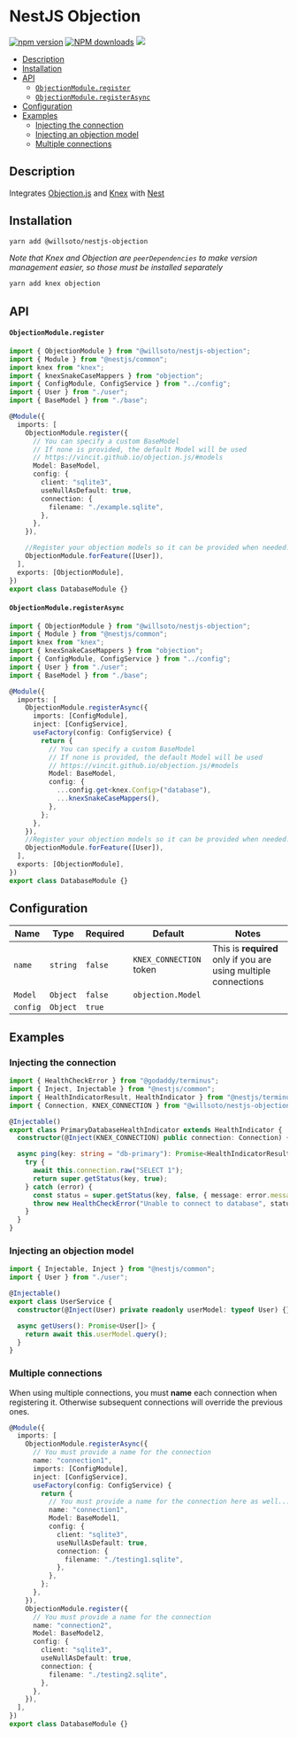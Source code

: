 # NestJS Objection

[![npm version](https://badge.fury.io/js/%40willsoto%2Fnestjs-objection.svg)](https://badge.fury.io/js/%40willsoto%2Fnestjs-objection)
[![NPM downloads](https://img.shields.io/npm/dt/@willsoto/nestjs-objection.svg)](https://www.npmjs.com/package/@willsoto/nestjs-objection)
![](https://github.com/willsoto/nestjs-objection/workflows/tests/badge.svg)

<!-- prettier-ignore-start -->

<!-- toc -->

- [Description](#description)
- [Installation](#installation)
- [API](#api)
    + [`ObjectionModule.register`](#objectionmoduleregister)
    + [`ObjectionModule.registerAsync`](#objectionmoduleregisterasync)
- [Configuration](#configuration)
- [Examples](#examples)
  * [Injecting the connection](#injecting-the-connection)
  * [Injecting an objection model](#injecting-an-objection-model)
  * [Multiple connections](#multiple-connections)

<!-- tocstop -->

<!-- prettier-ignore-end -->

## Description

Integrates [Objection.js](https://vincit.github.io/objection.js/) and [Knex](https://knexjs.org/) with [Nest](https://nestjs.com/)

## Installation

```bash
yarn add @willsoto/nestjs-objection
```

_Note that Knex and Objection are `peerDependencies` to make version management easier, so those must be installed separately_

```bash
yarn add knex objection
```

## API

#### `ObjectionModule.register`

```typescript
import { ObjectionModule } from "@willsoto/nestjs-objection";
import { Module } from "@nestjs/common";
import knex from "knex";
import { knexSnakeCaseMappers } from "objection";
import { ConfigModule, ConfigService } from "../config";
import { User } from "./user";
import { BaseModel } from "./base";

@Module({
  imports: [
    ObjectionModule.register({
      // You can specify a custom BaseModel
      // If none is provided, the default Model will be used
      // https://vincit.github.io/objection.js/#models
      Model: BaseModel,
      config: {
        client: "sqlite3",
        useNullAsDefault: true,
        connection: {
          filename: "./example.sqlite",
        },
      },
    }),

    //Register your objection models so it can be provided when needed.
    ObjectionModule.forFeature([User]),
  ],
  exports: [ObjectionModule],
})
export class DatabaseModule {}
```

#### `ObjectionModule.registerAsync`

```typescript
import { ObjectionModule } from "@willsoto/nestjs-objection";
import { Module } from "@nestjs/common";
import knex from "knex";
import { knexSnakeCaseMappers } from "objection";
import { ConfigModule, ConfigService } from "../config";
import { User } from "./user";
import { BaseModel } from "./base";

@Module({
  imports: [
    ObjectionModule.registerAsync({
      imports: [ConfigModule],
      inject: [ConfigService],
      useFactory(config: ConfigService) {
        return {
          // You can specify a custom BaseModel
          // If none is provided, the default Model will be used
          // https://vincit.github.io/objection.js/#models
          Model: BaseModel,
          config: {
            ...config.get<knex.Config>("database"),
            ...knexSnakeCaseMappers(),
          },
        };
      },
    }),
    //Register your objection models so it can be provided when needed.
    ObjectionModule.forFeature([User]),
  ],
  exports: [ObjectionModule],
})
export class DatabaseModule {}
```

## Configuration

| Name     | Type     | Required | Default                 | Notes                                                           |
| -------- | -------- | -------- | ----------------------- | --------------------------------------------------------------- |
| `name`   | `string` | `false`  | `KNEX_CONNECTION` token | This is **required** only if you are using multiple connections |
| `Model`  | `Object` | `false`  | `objection.Model`       |                                                                 |
| `config` | `Object` | `true`   |                         |                                                                 |

## Examples

### Injecting the connection

```ts
import { HealthCheckError } from "@godaddy/terminus";
import { Inject, Injectable } from "@nestjs/common";
import { HealthIndicatorResult, HealthIndicator } from "@nestjs/terminus";
import { Connection, KNEX_CONNECTION } from "@willsoto/nestjs-objection";

@Injectable()
export class PrimaryDatabaseHealthIndicator extends HealthIndicator {
  constructor(@Inject(KNEX_CONNECTION) public connection: Connection) {}

  async ping(key: string = "db-primary"): Promise<HealthIndicatorResult> {
    try {
      await this.connection.raw("SELECT 1");
      return super.getStatus(key, true);
    } catch (error) {
      const status = super.getStatus(key, false, { message: error.message });
      throw new HealthCheckError("Unable to connect to database", status);
    }
  }
}
```

### Injecting an objection model

```ts
import { Injectable, Inject } from "@nestjs/common";
import { User } from "./user";

@Injectable()
export class UserService {
  constructor(@Inject(User) private readonly userModel: typeof User) {}

  async getUsers(): Promise<User[]> {
    return await this.userModel.query();
  }
}
```

### Multiple connections

When using multiple connections, you must **name** each connection when registering it.
Otherwise subsequent connections will override the previous ones.

```ts
@Module({
  imports: [
    ObjectionModule.registerAsync({
      // You must provide a name for the connection
      name: "connection1",
      imports: [ConfigModule],
      inject: [ConfigService],
      useFactory(config: ConfigService) {
        return {
          // You must provide a name for the connection here as well...
          name: "connection1",
          Model: BaseModel1,
          config: {
            client: "sqlite3",
            useNullAsDefault: true,
            connection: {
              filename: "./testing1.sqlite",
            },
          },
        };
      },
    }),
    ObjectionModule.register({
      // You must provide a name for the connection
      name: "connection2",
      Model: BaseModel2,
      config: {
        client: "sqlite3",
        useNullAsDefault: true,
        connection: {
          filename: "./testing2.sqlite",
        },
      },
    }),
  ],
})
export class DatabaseModule {}
```
